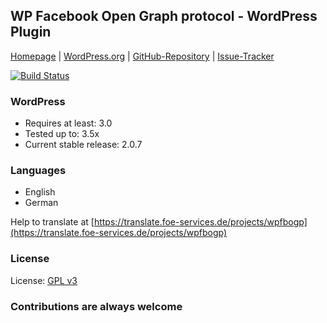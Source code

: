 ## WP Facebook Open Graph protocol - WordPress Plugin

[Homepage](http://rynoweb.com/wordpress-plugins/) |
[WordPress.org](https://wordpress.org/extend/plugins/wp-facebook-open-graph-protocol/) |
[GitHub-Repository](https://github.com/chuckreynolds/WPFBOGP) |
[Issue-Tracker](https://github.com/chuckreynolds/WPFBOGP/issues)

[![Build Status](https://travis-ci.org/chuckreynolds/WPFBOGP.png?branch=master)](https://travis-ci.org/chuckreynolds/WPFBOGP)

### WordPress
* Requires at least: 3.0
* Tested up to: 3.5x
* Current stable release: 2.0.7

### Languages
* English
* German

Help to translate at [https://translate.foe-services.de/projects/wpfbogp](https://translate.foe-services.de/projects/wpfbogp)

### License
License: [GPL v3](http://www.gnu.org/licenses/gpl-3.0.html)

### Contributions are always welcome
